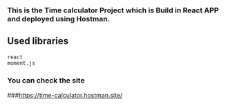### This is the Time calculator Project which is Build in React APP and deployed using Hostman.

## Used libraries
    react
    moment.js
    
### You can check the site 
###https://time-calculator.hostman.site/
